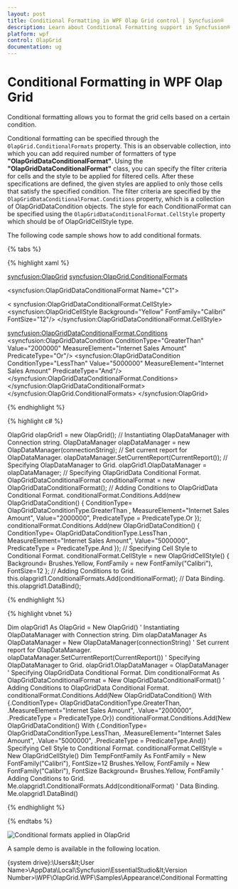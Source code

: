 ```yaml
---
layout: post
title: Conditional Formatting in WPF Olap Grid control | Syncfusion®
description: Learn about Conditional Formatting support in Syncfusion® WPF Olap Grid control, its elements and more details.
platform: wpf
control: OlapGrid
documentation: ug
---
```


# Conditional Formatting in WPF Olap Grid

Conditional formatting allows you to format the grid cells based on a certain condition.
 
Conditional formatting can be specified through the `OlapGrid.ConditionalFormats` property. This is an observable collection, into which you can add required number of formatters of type **"OlapGridDataConditionalFormat"**. Using the **"OlapGridDataConditionalFormat"** class, you can specify the filter criteria for cells and the style to be applied for filtered cells. After these specifications are defined, the given styles are applied to only those cells that satisfy the specified condition. The filter criteria are specified by the `OlapGridDataConditionalFormat.Conditions` property, which is a collection of OlapGridDataCondition objects. The style for each ConditionalFormat can be specified using the `OlapGridDataConditionalFormat.CellStyle` property which should be of OlapGridCellStyle type.

The following code sample shows how to add conditional formats.

{% tabs %}
  
{% highlight xaml %}

<syncfusion:OlapGrid>
<syncfusion:OlapGrid.ConditionalFormats> 
<!-- Adding Conditions -->                       
<syncfusion:OlapGridDataConditionalFormat Name="C1">
<!-- Specifying Cell Style -->
< syncfusion:OlapGridDataConditionalFormat.CellStyle>
<syncfusion:OlapGridCellStyle Background="Yellow" FontFamily="Calibri" FontSize="12"/>
</syncfusion:OlapGridDataConditionalFormat.CellStyle>
<!-- Specfying Conditions --> 
<syncfusion:OlapGridDataConditionalFormat.Conditions>
<syncfusion:OlapGridDataCondition ConditionType="GreaterThan" Value="2000000" MeasureElement="Internet Sales Amount" PredicateType="Or"/>
<syncfusion:OlapGridDataCondition ConditionType="LessThan" Value="5000000" MeasureElement="Internet Sales Amount" PredicateType="And"/>
</syncfusion:OlapGridDataConditionalFormat.Conditions>
</syncfusion:OlapGridDataConditionalFormat>                        
</syncfusion:OlapGrid.ConditionalFormats>
</syncfusion:OlapGrid>  

{% endhighlight %}

{% highlight c# %}

OlapGrid olapGrid1 = new OlapGrid();
// Instantiating OlapDataManager with Connection string.
OlapDataManager olapDataManager = new OlapDataManager(connectionString);
// Set current report for OlapDataManager.
olapDataManager.SetCurrentReport(CurrentReport());
// Specifying OlapDataManager to Grid.
olapGrid1.OlapDataManager = olapDataManager;
// Specifying OlapGridData Conditional Format.
OlapGridDataConditionalFormat conditionalFormat = new OlapGridDataConditionalFormat();
// Adding Conditions to OlapGridData Conditional Format.
conditionalFormat.Conditions.Add(new OlapGridDataCondition() { 
ConditionType= OlapGridDataConditionType.GreaterThan , 
MeasureElement="Internet Sales Amount",
Value="2000000",
PredicateType = PredicateType.Or });
conditionalFormat.Conditions.Add(new OlapGridDataCondition() { 
ConditionType= OlapGridDataConditionType.LessThan , 
MeasureElement="Internet Sales Amount",
Value="5000000",
PredicateType = PredicateType.And });
// Specifying Cell Style to Conditional Format.
conditionalFormat.CellStyle = new OlapGridCellStyle() { Background= Brushes.Yellow, FontFamily = new FontFamily("Calibri"), FontSize=12 };
// Adding Conditions to Grid.
this.olapgrid1.ConditionalFormats.Add(conditionalFormat);
// Data Binding.
this.olapgrid1.DataBind();

{% endhighlight %}

{% highlight vbnet %}

Dim olapGrid1 As OlapGrid = New OlapGrid()
' Instantiating OlapDataManager with Connection string.
Dim olapDataManager As OlapDataManager = New OlapDataManager(connectionString)
' Set current report for OlapDataManager.
olapDataManager.SetCurrentReport(CurrentReport())
' Specifying OlapDataManager to Grid.
olapGrid1.OlapDataManager = OlapDataManager
' Specifying OlapGridData Conditional Format.
Dim conditionalFormat As OlapGridDataConditionalFormat = New OlapGridDataConditionalFormat()
' Adding Conditions to OlapGridData Conditional Format.
conditionalFormat.Conditions.Add(New OlapGridDataCondition() With {.ConditionType= OlapGridDataConditionType.GreaterThan, .MeasureElement="Internet Sales Amount", .Value="2000000", .PredicateType = PredicateType.Or})
conditionalFormat.Conditions.Add(New OlapGridDataCondition() With {.ConditionType= OlapGridDataConditionType.LessThan, .MeasureElement="Internet Sales Amount", .Value="5000000", .PredicateType = PredicateType.And})
' Specifying Cell Style to Conditional Format.
conditionalFormat.CellStyle = New OlapGridCellStyle()
Dim TempFontFamily As FontFamily = New FontFamily("Calibri"), FontSize=12
Brushes.Yellow, FontFamily = New FontFamily("Calibri"), FontSize
Background= Brushes.Yellow, FontFamily
' Adding Conditions to Grid.
Me.olapgrid1.ConditionalFormats.Add(conditionalFormat)
' Data Binding.
Me.olapgrid1.DataBind()

{% endhighlight %}

{% endtabs %}

![Conditional formats applied in OlapGrid](Conditional-Formatting_images/Conditional-Formatting_img1.png)

A sample demo is available in the following location.

{system drive}:\Users\&lt;User Name&gt;\AppData\Local\Syncfusion\EssentialStudio\&lt;Version Number&gt;\WPF\OlapGrid.WPF\Samples\Appearance\Conditional Formatting

